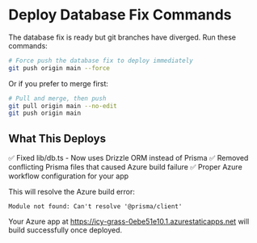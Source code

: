 # Deploy Database Fix Commands

The database fix is ready but git branches have diverged. Run these commands:

```bash
# Force push the database fix to deploy immediately
git push origin main --force
```

Or if you prefer to merge first:

```bash
# Pull and merge, then push
git pull origin main --no-edit
git push origin main
```

## What This Deploys
✅ Fixed lib/db.ts - Now uses Drizzle ORM instead of Prisma
✅ Removed conflicting Prisma files that caused Azure build failure
✅ Proper Azure workflow configuration for your app

This will resolve the Azure build error:
```
Module not found: Can't resolve '@prisma/client'
```

Your Azure app at https://icy-grass-0ebe51e10.1.azurestaticapps.net will build successfully once deployed.
